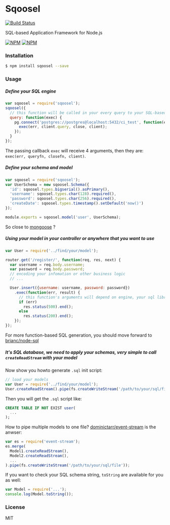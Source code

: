 
Sqoosel
============================

[![Build Status](https://travis-ci.org/yorkie/sqoosel.svg?branch=master)](https://travis-ci.org/yorkie/sqoosel)

SQL-based Application Framework for Node.js

[![NPM](https://nodei.co/npm/sqoosel.png?stars&downloads)](https://nodei.co/npm/sqoosel/)
[![NPM](https://nodei.co/npm-dl/sqoosel.png)](https://nodei.co/npm/sqoosel/)

### Installation

```sh
$ npm install sqoosel --save
```

### Usage

##### Define your SQL engine

```js
var sqoosel = require('sqoosel');
sqoosel({
  // this function will be called in your every query to your SQL-based database
  query: function(exec) {
    pg.connect('postgres://postgres@localhost:5432/ci_test', function(err, client, close) {
      exec(err, client.query, close, client);
    });
  }
});
```

The passing callback `exec` will receive 4 arguments, then they are: `exec(err, queryfn, closefn, client)`.

##### Define your schema and model

```js
var sqoosel = require('sqoosel');
var UserSchema = new sqoosel.Schema({
  'id': sqoosel.types.bigserial().asPrimary(),
  'username': sqoosel.types.char(128).required(),
  'password': sqoosel.types.char(256).required(),
  'createDate': sqoosel.types.timestamp().setDefault('now()')
});

module.exports = sqoosel.model('user', UserSchema);
```
So close to [mongoose](https://github.com/mongoose/mongoose) ?

##### Using your model in your controller or anywhere that you want to use

```js
var User = require('../find/your/model');

router.get('/register/', function(req, res, next) {
  var username = req.body.username;
  var password = req.body.password;
  // encoding your infomation or other business logic
  // ...

  User.insert({username: username, password: password})
    .exec(function(err, result) {
      // this function's arguments will depend on engine, your sql library, here we are using node-postgres
      if (err)
        res.status(500).end();
      else
        res.status(200).end();
    });
});
```

For more function-based SQL generation, you should move forward to [brianc/node-sql](https://github.com/brianc/node-sql)

##### It's SQL database, we need to apply your schemas, very simple to call `createReadStream` with your model

Now show you howto generate `.sql` init script:

```js
// load your models
var User = require('../find/your/model');
User.createReadStream().pipe(fs.createWriteStream('/path/to/your/sql/file'));
```

Then you will get the `.sql` script like:

```sql
CREATE TABLE IF NOT EXIST user(
  ...
);
```

How to pipe multiple models to one file? [dominictarr/event-stream](https://github.com/dominictarr/event-stream) is the anwser:

```js
var es = require('event-stream');
es.merge(
  Model1.createReadStream(),
  Model2.createReadStream(),
  ...
).pipe(fs.createWriteStream('/path/to/your/sql/file'));
```

If you want to check your SQL schema string, `toString` are available for you as well:

```js
var Model = require('...');
console.log(Model.toString());
```

### License 

MIT
